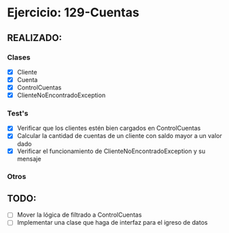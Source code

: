 # Ejercicio: 129-Cuentas

## REALIZADO:

### Clases
- [x] Cliente
- [x] Cuenta
- [x] ControlCuentas
- [x] ClienteNoEncontradoException

### Test's
- [x] Verificar que los clientes estén bien cargados en ControlCuentas
- [x] Calcular la cantidad de cuentas de un cliente con saldo mayor a un valor dado
- [x] Verificar el funcionamiento de ClienteNoEncontradoException y su mensaje

### Otros

## TODO:
- [ ] Mover la lógica de filtrado a ControlCuentas
- [ ] Implementar una clase que haga de interfaz para el igreso de datos